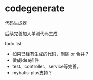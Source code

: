 # codegenerate

代码生成器

后续完善加入单测代码生成

todo list:

- 如果已经有生成的代码，删除 or 合并？
- 做成idea插件
- test、controller、service等完善。
- mybatis-plus支持？
